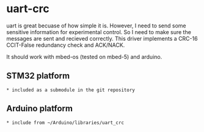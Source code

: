 # uart-crc

uart is great becuase of how simple it is.
However, I need to send some sensitive information for experimental control.
So I need to make sure the messages are sent and recieved correctly.
This driver implements a CRC-16 CCIT-False redundancy check and ACK/NACK.

It should work with mbed-os (tested on mbed-5) and arduino.

## STM32 platform
    * included as a submodule in the git repository

## Arduino platform
    * include from ~/Arduino/libraries/uart_crc 
